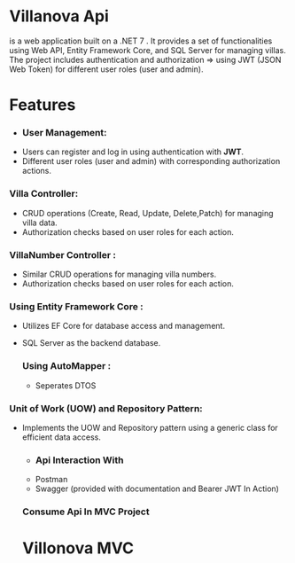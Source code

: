 # Villanova Api
is a web application built on a .NET 7 . It provides a set of functionalities using Web API, Entity Framework Core, and SQL Server for managing villas. 
The project includes authentication and authorization => using JWT (JSON Web Token) for different user roles (user and admin).
# Features 
 - ### User Management:
- Users can register and log in using authentication with **JWT**.
- Different user roles (user and admin) with corresponding authorization actions.
 ### Villa Controller:
- CRUD operations (Create, Read, Update, Delete,Patch) for managing villa data.
- Authorization checks based on user roles for each action.
 ### VillaNumber Controller :
  - Similar CRUD operations for managing villa numbers.
  - Authorization checks based on user roles for each action.
   
 ### Using Entity Framework Core :
   - Utilizes EF Core for database access and management.
   - SQL Server as the backend database.

     ### Using AutoMapper :
     - Seperates DTOS
    
  ### Unit of Work (UOW) and Repository Pattern:
  - Implements the UOW and Repository pattern using a generic class for efficient data access.
    
    - ### Api Interaction With
    - Postman
    - Swagger (provided with documentation and Bearer JWT In Action)
      
    ### **Consume Api In MVC Project**
   
    # Villonova MVC
    
